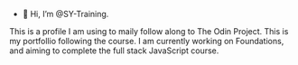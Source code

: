 - 👋 Hi, I’m @SY-Training.

This is a profile I am using to maily follow along to The Odin Project. This is my portfollio following the course.
I am currently working on Foundations, and aiming to complete the full stack JavaScript course. 
